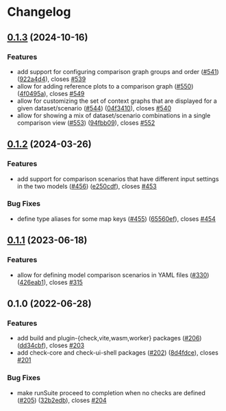 # Changelog

## [0.1.3](https://github.com/climateinteractive/SDEverywhere/compare/check-core-v0.1.2...check-core-v0.1.3) (2024-10-16)


### Features

* add support for configuring comparison graph groups and order ([#541](https://github.com/climateinteractive/SDEverywhere/issues/541)) ([922a4d4](https://github.com/climateinteractive/SDEverywhere/commit/922a4d4be1d0977904aeb9f5b69e9e96361415ef)), closes [#539](https://github.com/climateinteractive/SDEverywhere/issues/539)
* allow for adding reference plots to a comparison graph ([#550](https://github.com/climateinteractive/SDEverywhere/issues/550)) ([4f0495a](https://github.com/climateinteractive/SDEverywhere/commit/4f0495a65914ebde39af5558bd5f62d73b28fa13)), closes [#549](https://github.com/climateinteractive/SDEverywhere/issues/549)
* allow for customizing the set of context graphs that are displayed for a given dataset/scenario ([#544](https://github.com/climateinteractive/SDEverywhere/issues/544)) ([04f3410](https://github.com/climateinteractive/SDEverywhere/commit/04f341057f5551c2b4ded0e2e86722171f26ea01)), closes [#540](https://github.com/climateinteractive/SDEverywhere/issues/540)
* allow for showing a mix of dataset/scenario combinations in a single comparison view ([#553](https://github.com/climateinteractive/SDEverywhere/issues/553)) ([94fbb09](https://github.com/climateinteractive/SDEverywhere/commit/94fbb09740ac08a707bfd8cb6aaf5321ff0e1e64)), closes [#552](https://github.com/climateinteractive/SDEverywhere/issues/552)

## [0.1.2](https://github.com/climateinteractive/SDEverywhere/compare/check-core-v0.1.1...check-core-v0.1.2) (2024-03-26)


### Features

* add support for comparison scenarios that have different input settings in the two models ([#456](https://github.com/climateinteractive/SDEverywhere/issues/456)) ([e250cdf](https://github.com/climateinteractive/SDEverywhere/commit/e250cdf5a2642cfb66fe217735bcfcb807b028d4)), closes [#453](https://github.com/climateinteractive/SDEverywhere/issues/453)


### Bug Fixes

* define type aliases for some map keys ([#455](https://github.com/climateinteractive/SDEverywhere/issues/455)) ([65560ef](https://github.com/climateinteractive/SDEverywhere/commit/65560efa635c1c4e68f8fb9b5cd9c44a498b598d)), closes [#454](https://github.com/climateinteractive/SDEverywhere/issues/454)

## [0.1.1](https://github.com/climateinteractive/SDEverywhere/compare/check-core-v0.1.0...check-core-v0.1.1) (2023-06-18)


### Features

* allow for defining model comparison scenarios in YAML files ([#330](https://github.com/climateinteractive/SDEverywhere/issues/330)) ([426eab1](https://github.com/climateinteractive/SDEverywhere/commit/426eab19f98df2ccfa56cf9cc8cc83ceedfe7821)), closes [#315](https://github.com/climateinteractive/SDEverywhere/issues/315)

## 0.1.0 (2022-06-28)


### Features

* add build and plugin-{check,vite,wasm,worker} packages ([#206](https://github.com/climateinteractive/SDEverywhere/issues/206)) ([dd34cbf](https://github.com/climateinteractive/SDEverywhere/commit/dd34cbfcc0b8b3fb1655c8aa64fb919f9757b8be)), closes [#203](https://github.com/climateinteractive/SDEverywhere/issues/203)
* add check-core and check-ui-shell packages ([#202](https://github.com/climateinteractive/SDEverywhere/issues/202)) ([8d4fdce](https://github.com/climateinteractive/SDEverywhere/commit/8d4fdceb2efea602b674a7275346e93cc5287990)), closes [#201](https://github.com/climateinteractive/SDEverywhere/issues/201)


### Bug Fixes

* make runSuite proceed to completion when no checks are defined ([#205](https://github.com/climateinteractive/SDEverywhere/issues/205)) ([32b2edb](https://github.com/climateinteractive/SDEverywhere/commit/32b2edbb5cf2680a01e94f6ed142ee2fd73760de)), closes [#204](https://github.com/climateinteractive/SDEverywhere/issues/204)
